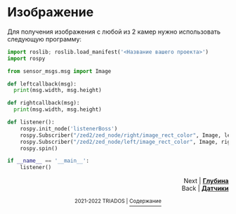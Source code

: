 # Изображение

Для получения изображения с любой из 2 камер нужно использовать следующую программу:

```python
import roslib; roslib.load_manifest('<Название вашего проекта>')
import rospy

from sensor_msgs.msg import Image

def leftcallback(msg):
  print(msg.width, msg.height)

def rightcallback(msg):
  print(msg.width, msg.height)

def listener():
	rospy.init_node('listenerBoss')
	rospy.Subscriber("/zed2/zed_node/right/image_rect_color", Image, leftcallback)
	rospy.Subscriber("/zed2/zed_node/left/image_rect_color", Image, rightcallback)
	rospy.spin()

if __name__ == '__main__':
	listener()
```

<p align="right">Next | <b><a href="depth.md">Глубина</a></b>
<br/>
Back | <b><a href="sensors.md">Датчики</a></b></p>
<p align="center"><sup>2021-2022 TRIADOS | </sup><a href="../README.md#содержание"><sup>Содержание</sup></a></p>
